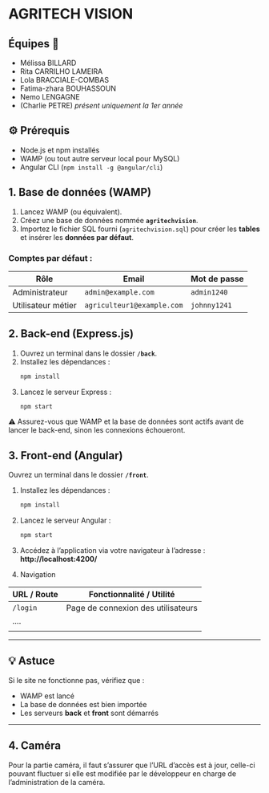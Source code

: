 # AGRITECH VISION

## Équipes 👥
- Mélissa BILLARD
- Rita CARRILHO LAMEIRA
- Lola BRACCIALE-COMBAS
- Fatima-zhara BOUHASSOUN 
- Nemo LENGAGNE
- (Charlie PETRE) *présent uniquement  la 1er année*

## ⚙️ Prérequis

- Node.js et npm installés
- WAMP (ou tout autre serveur local pour MySQL)
- Angular CLI (`npm install -g @angular/cli`)

## 1. Base de données (WAMP)

1. Lancez WAMP (ou équivalent).
2. Créez une base de données nommée **`agritechvision`**.
3. Importez le fichier SQL fourni (`agritechvision.sql`) pour créer les **tables** et insérer les **données par défaut**.

### Comptes par défaut :

| Rôle        | Email                      | Mot de passe  |
|-------------|----------------------------|---------------|
| Administrateur | `admin@example.com`        | `admin1240`    |
| Utilisateur métier | `agriculteur1@example.com` | `johnny1241`   |

## 2. Back-end (Express.js)

1. Ouvrez un terminal dans le dossier **`/back`**.
2. Installez les dépendances :
    ```bash
   npm install
3. Lancez le serveur Express :
   ```bash
   npm start 

⚠️ Assurez-vous que WAMP et la base de données sont actifs avant de lancer le back-end, sinon les connexions échoueront.

## 3. Front-end (Angular)

Ouvrez un terminal dans le dossier **`/front`**.

1. Installez les dépendances :

   ```bash
   npm install
   ```

2. Lancez le serveur Angular :

   ```bash
   npm start
   ```

3. Accédez à l’application via votre navigateur à l’adresse :  
   **http://localhost:4200/**

4. Navigation

| URL / Route             | Fonctionnalité / Utilité                          |
|-------------------------|---------------------------------------------------|
| `/login`                | Page de connexion des utilisateurs                |
| ....                    |                                                   |
|                         |                                                   |

---

## 💡 Astuce

Si le site ne fonctionne pas, vérifiez que :

- WAMP est lancé  
- La base de données est bien importée  
- Les serveurs **back** et **front** sont démarrés  

---

## 4. Caméra
Pour la partie caméra, il faut s’assurer que l’URL d’accès est à jour, celle-ci pouvant fluctuer si elle est modifiée par le développeur en charge de l’administration de la caméra.
